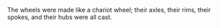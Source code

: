 The wheels were made like a chariot wheel; their axles, their rims, their spokes, and their hubs were all cast.

